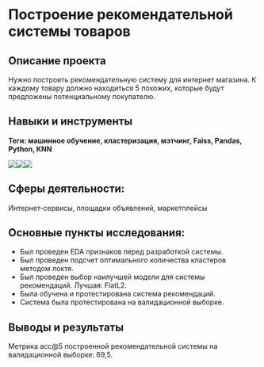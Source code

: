 # Построение рекомендательной системы товаров
## Описание проекта
Нужно построить рекомендательную систему для интернет магазина. К каждому товару должно находиться 5 похожих, которые будут предложены потенциальному покупателю.
## Навыки и инструменты
**Теги: машинное обучение, кластеризация, мэтчинг, Faiss, Pandas, Python, KNN**

<img src="https://img.shields.io/badge/Pandas-black?style=flat-square&logo=pandas&logoColor=orange"/><img src="https://img.shields.io/badge/Sklearn-black?style=flat-square&logo=scikitlearn&logoColor=orange"/><img src="https://img.shields.io/badge/MatPlotlib-black?style=flat-square"/>

## Сферы деятельности:
Интернет-сервисы, площадки объявлений, маркетплейсы
## Основные пункты исследования:
- Был проведен EDA признаков перед разработкой системы.
- Был проведен подсчет оптимального количества кластеров методом локтя.
- Был проведен выбор наилучшей модели для системы рекомендаций. Лучшая: FlatL2.
- Была обучена и протестирована система рекомендаций. 
- Система была протестирована на валидационной выборке.

## Выводы и результаты
  Метрика acc@5 построенной рекомендательной системы на валидационной выборке: 69,5.
